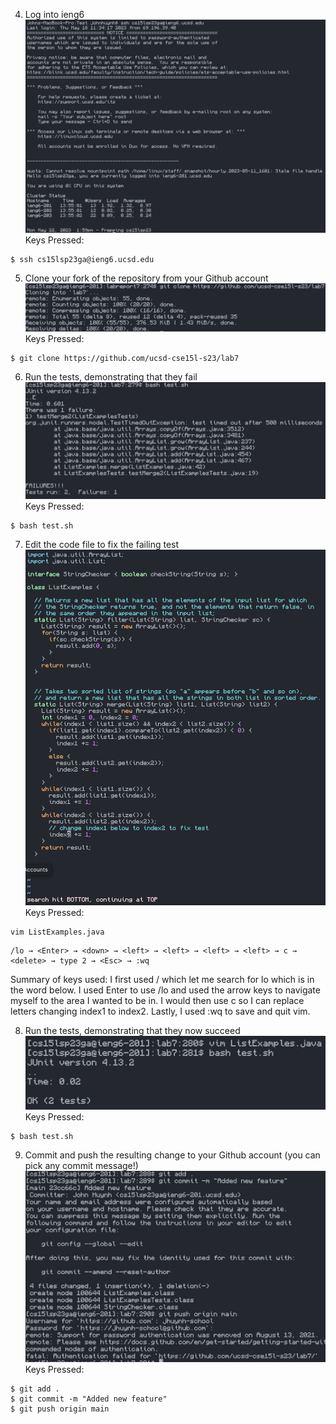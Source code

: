 4. Log into ieng6
![](Step4.png)
Keys Pressed:
```
$ ssh cs15lsp23ga@ieng6.ucsd.edu
```

5. Clone your fork of the repository from your Github account
![](Step5.png)
Keys Pressed:
```
$ git clone https://github.com/ucsd-cse15l-s23/lab7
```

6. Run the tests, demonstrating that they fail
![](Step6.png)
Keys Pressed:
```
$ bash test.sh
```

7. Edit the code file to fix the failing test
![](Step7.png)
Keys Pressed:
```
vim ListExamples.java
```
```
/lo → <Enter> → <down> → <left> → <left> → <left> → <left> → c → <delete> → type 2 → <Esc> → :wq
```

Summary of keys used: I first used / which let me search for lo which is in the word below. I used Enter to use /lo and used the arrow keys to navigate myself to the area I wanted to be in. I would then use c so I can replace letters changing index1 to index2. Lastly, I used :wq to save and quit vim.

8. Run the tests, demonstrating that they now succeed
![](Step8.png)
Keys Pressed:
```
$ bash test.sh
```

9. Commit and push the resulting change to your Github account (you can pick any commit message!)
![](Step9.png)
Keys Pressed:
```
$ git add .
$ git commit -m "Added new feature"
$ git push origin main
```
